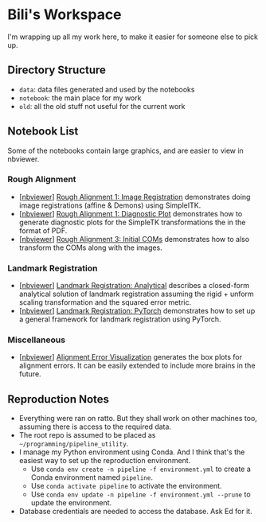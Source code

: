 # Bili's Workspace

I'm wrapping up all my work here, to make it easier for someone else to pick up.

## Directory Structure

- `data`: data files generated and used by the notebooks
- `notebook`: the main place for my work
- `old`: all the old stuff not useful for the current work

## Notebook List
Some of the notebooks contain large graphics, and are easier to view in nbviewer.

### Rough Alignment
- [[nbviewer](https://nbviewer.jupyter.org/github/eddyod/pipeline_utility/blob/master/notebooks/Bili/notebook/rough-alignment-1-image-registration.ipynb)]
[Rough Alignment 1: Image Registration](notebook/rough-alignment-1-image-registration.ipynb)
demonstrates doing image registrations (affine & Demons) using SimpleITK.
- [[nbviewer](https://nbviewer.jupyter.org/github/eddyod/pipeline_utility/blob/master/notebooks/Bili/notebook/rough-alignment-2-diagnostic-plot.ipynb)]
[Rough Alignment 1: Diagnostic Plot](notebook/rough-alignment-2-diagnostic-plot.ipynb) demonstrates how to generate diagnostic plots for the SimpleTK transformations the in the format of PDF.
- [[nbviewer](https://nbviewer.jupyter.org/github/eddyod/pipeline_utility/blob/master/notebooks/Bili/notebook/rough-alignment-3-initial-coms.ipynb)]
[Rough Alignment 3: Initial COMs](notebook/rough-alignment-3-initial-coms.ipynb)
demonstrates how to also transform the COMs along with the images.

### Landmark Registration
- [[nbviewer](https://nbviewer.jupyter.org/github/eddyod/pipeline_utility/blob/master/notebooks/Bili/notebook/landmark-registration-analytical.ipynb)]
[Landmark Registration: Analytical](notebook/landmark-registration-analytical.ipynb)
describes a closed-form analytical solution of landmark registration assuming the rigid + unform scaling transformation and the squared error metric.
- [[nbviewer](https://nbviewer.jupyter.org/github/eddyod/pipeline_utility/blob/master/notebooks/Bili/notebook/landmark-registration-pytorch.ipynb)]
[Landmark Registration: PyTorch](notebook/landmark-registration-pytorch.ipynb)
demonstrates how to set up a general framework for landmark registration using PyTorch.

### Miscellaneous
- [[nbviewer](https://github.com/eddyod/pipeline_utility/blob/master/notebooks/Bili/notebook/alignment-error-visualization.ipynb)]
[Alignment Error Visualization](notebook/alignment-error-visualization.ipynb)
generates the box plots for alignment errors. It can be easily extended to include more brains in the future.

## Reproduction Notes
- Everything were ran on ratto. But they shall work on other machines too, assuming there is access to the required data.
- The root repo is assumed to be placed as `~/programming/pipeline_utility`.
- I manage my Python environment using Conda. And I think that's the easiest way to set up the reproduction environment.
    - Use `conda env create -n pipeline -f environment.yml` to create a Conda environment named `pipeline`.
    - Use `conda activate pipeline` to activate the environment.
    - Use `conda env update -n pipeline -f environment.yml --prune` to update the environment.
- Database credentials are needed to access the database. Ask Ed for it.
